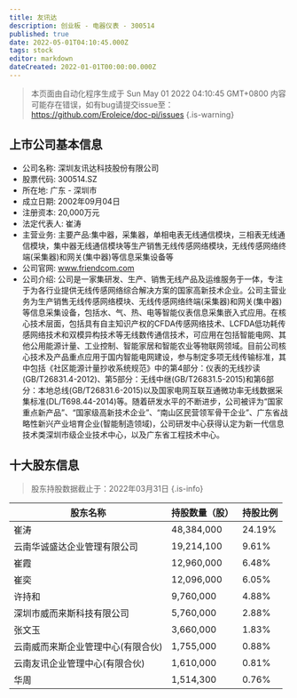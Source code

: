 ```yaml
---
title: 友讯达
description: 创业板 - 电器仪表 - 300514
published: true
date: 2022-05-01T04:10:45.000Z
tags: stock
editor: markdown
dateCreated: 2022-01-01T00:00:00.000Z
---
```


> 本页面由自动化程序生成于 Sun May 01 2022 04:10:45 GMT+0800
> 内容可能存在错误，如有bug请提交issue至：https://github.com/Eroleice/doc-pi/issues
{.is-warning}

## 上市公司基本信息
- 公司名称: 深圳友讯达科技股份有限公司
- 股票代码: 300514.SZ
- 所在地: 广东 - 深圳市
- 成立日期: 2002年09月04日
- 注册资本: 20,000万元
- 法定代表人: 崔涛
- 主营业务: 主要产品:集中器，采集器，单相电表无线通信模块，三相表无线通信模块，集中器无线通信模块等生产销售无线传感网络模块，无线传感网络终端(采集器)和网关(集中器)等信息采集设备等
- 公司官网: www.friendcom.com
- 公司介绍: 公司是一家集研发、生产、销售无线产品及运维服务于一体，专注于为各行业提供无线传感网络综合解决方案的国家高新技术企业。公司主营业务为生产销售无线传感网络模块、无线传感网络终端(采集器)和网关(集中器)等信息采集设备，包括水、气、热、电等智能仪表信息采集嵌入式应用。在核心技术层面，包括具有自主知识产权的CFDA传感网络技术、LCFDA低功耗传感网络技术和双模异构技术等无线数传通信技术，可应用在包括智能电网、其他公用能源计量、工业控制、智能家居和智能农业等物联网领域。目前公司核心技术及产品重点应用于国内智能电网建设，参与制定多项无线传输标准，其中包括《社区能源计量抄收系统规范》中的第4部分：仪表的无线抄读(GB/T26831.4-2012)、第5部分：无线中继(GB/T26831.5-2015)和第6部分：本地总线(GB/T26831.6-2015)以及国家电网互联互通微功率无线数据采集标准(DL/T698.44-2014)等。随着研发水平的不断进步，公司被评为“国家重点新产品”、“国家级高新技术企业”、“南山区民营领军骨干企业”、广东省战略性新兴产业培育企业(智能制造领域)，公司研发中心获得认定为新一代信息技术类深圳市级企业技术中心，以及广东省工程技术中心。


## 十大股东信息
> 股东持股数据截止于：2022年03月31日
{.is-info}

| 股东名称 | 持股数量（股） | 持股比例 |
| --- | --- | --- |
| 崔涛 | 48,384,000 | 24.19% |
| 云南华诚盛达企业管理有限公司 | 19,214,100 | 9.61% |
| 崔霞 | 12,960,000 | 6.48% |
| 崔奕 | 12,096,000 | 6.05% |
| 许持和 | 9,760,000 | 4.88% |
| 深圳市威而来斯科技有限公司 | 5,760,000 | 2.88% |
| 张文玉 | 3,660,000 | 1.83% |
| 云南威而来斯企业管理中心(有限合伙) | 1,755,000 | 0.88% |
| 云南友讯企业管理中心(有限合伙) | 1,610,000 | 0.81% |
| 华周 | 1,514,300 | 0.76% |




